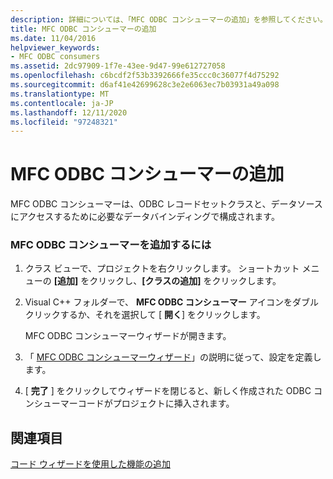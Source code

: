 ```yaml
---
description: 詳細については、「MFC ODBC コンシューマーの追加」を参照してください。
title: MFC ODBC コンシューマーの追加
ms.date: 11/04/2016
helpviewer_keywords:
- MFC ODBC consumers
ms.assetid: 2dc97909-1f7e-43ee-9d47-99e612727058
ms.openlocfilehash: c6bcdf2f53b3392666fe35ccc0c36077f4d75292
ms.sourcegitcommit: d6af41e42699628c3e2e6063ec7b03931a49a098
ms.translationtype: MT
ms.contentlocale: ja-JP
ms.lasthandoff: 12/11/2020
ms.locfileid: "97248321"
---
```

# <a name="adding-an-mfc-odbc-consumer"></a>MFC ODBC コンシューマーの追加

MFC ODBC コンシューマーは、ODBC レコードセットクラスと、データソースにアクセスするために必要なデータバインディングで構成されます。

### <a name="to-add-an-mfc-odbc-consumer"></a>MFC ODBC コンシューマーを追加するには

1. クラス ビューで、プロジェクトを右クリックします。 ショートカット メニューの **[追加]** をクリックし、**[クラスの追加]** をクリックします。

1. Visual C++ フォルダーで、 **MFC ODBC コンシューマー** アイコンをダブルクリックするか、それを選択して [ **開く**] をクリックします。

   MFC ODBC コンシューマーウィザードが開きます。

1. 「 [MFC ODBC コンシューマーウィザード](../../mfc/reference/mfc-odbc-consumer-wizard.md)」の説明に従って、設定を定義します。

1. [ **完了** ] をクリックしてウィザードを閉じると、新しく作成された ODBC コンシューマーコードがプロジェクトに挿入されます。

## <a name="see-also"></a>関連項目

[コード ウィザードを使用した機能の追加](../../ide/adding-functionality-with-code-wizards-cpp.md)
